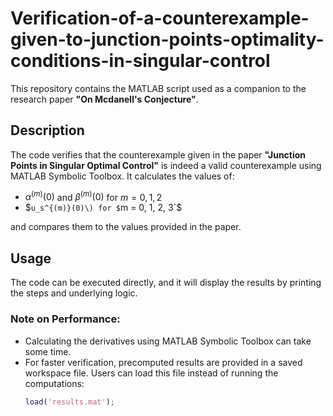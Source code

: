 # Verification-of-a-counterexample-given-to-junction-points-optimality-conditions-in-singular-control

This repository contains the MATLAB script used as a companion to the research paper **"On Mcdanell's Conjecture"**. 

## Description

The code verifies that the counterexample given in the paper **"Junction Points in Singular Optimal Control"** is indeed a valid counterexample using MATLAB Symbolic Toolbox. It calculates the values of:

- $`\alpha^{(m)}(0)`$ and $`\beta^{(m)}(0)`$ for $`m = 0, 1, 2`$
- $`u_s^{(m)}(0)\) for $`m = 0, 1, 2, 3`$

and compares them to the values provided in the paper.

## Usage

The code can be executed directly, and it will display the results by printing the steps and underlying logic.

### Note on Performance:
- Calculating the derivatives using MATLAB Symbolic Toolbox can take some time.
- For faster verification, precomputed results are provided in a saved workspace file. Users can load this file instead of running the computations:
  ```matlab
  load('results.mat');
